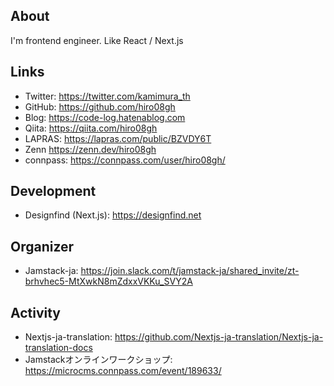 ## About
I'm frontend engineer. Like React / Next.js

## Links
- Twitter: https://twitter.com/kamimura_th
- GitHub: https://github.com/hiro08gh
- Blog: https://code-log.hatenablog.com
- Qiita: https://qiita.com/hiro08gh
- LAPRAS: https://lapras.com/public/BZVDY6T
- Zenn https://zenn.dev/hiro08gh
- connpass: https://connpass.com/user/hiro08gh/

## Development
- Designfind (Next.js): https://designfind.net

## Organizer
- Jamstack-ja: https://join.slack.com/t/jamstack-ja/shared_invite/zt-brhvhec5-MtXwkN8mZdxxVKKu_SVY2A

## Activity
- Nextjs-ja-translation: https://github.com/Nextjs-ja-translation/Nextjs-ja-translation-docs
- Jamstackオンラインワークショップ: https://microcms.connpass.com/event/189633/

